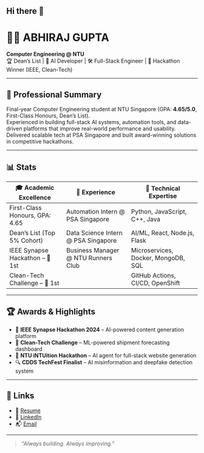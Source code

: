 ## Hi there 👋

<!--
**darkchocolate07/darkchocolate07** is a ✨ _special_ ✨ repository because its `README.md` (this file) appears on your GitHub profile.

Here are some ideas to get you started:

- 🔭 I’m currently working on ...
- 🌱 I’m currently learning ...
- 👯 I’m looking to collaborate on ...
- 🤔 I’m looking for help with ...
- 💬 Ask me about ...
- 📫 How to reach me: ...
- 😄 Pronouns: ...
- ⚡ Fun fact: ...
-->
# 👨‍💻 ABHIRAJ GUPTA

**Computer Engineering @ NTU**  
🏆 Dean’s List | 🧠 AI Developer | 🛠️ Full-Stack Engineer | 🚀 Hackathon Winner (IEEE, Clean-Tech)

---

## 🔎 Professional Summary

Final-year Computer Engineering student at NTU Singapore (GPA: **4.65/5.0**, First-Class Honours, Dean’s List).  
Experienced in building full-stack AI systems, automation tools, and data-driven platforms that improve real-world performance and usability. Delivered scalable tech at PSA Singapore and built award-winning solutions in competitive hackathons.

---

## 📊 Stats

| 🎓 Academic Excellence            | 💼 Experience                        | 🔧 Technical Expertise                        |
|----------------------------------|--------------------------------------|-----------------------------------------------|
| First-Class Honours, GPA: 4.65   | Automation Intern @ PSA Singapore    | Python, JavaScript, C++, Java                 |
| Dean’s List (Top 5% Cohort)      | Data Science Intern @ PSA Singapore  | AI/ML, React, Node.js, Flask                  |
| IEEE Synapse Hackathon – 🥇 1st  | Business Manager @ NTU Runners Club  | Microservices, Docker, MongoDB, SQL           |
| Clean-Tech Challenge – 🥇 1st     |                                      | GitHub Actions, CI/CD, OpenShift              |

---

## 🏆 Awards & Highlights

- 🥇 **IEEE Synapse Hackathon 2024** – AI-powered content generation platform  
- 🥇 **Clean-Tech Challenge** – ML-powered shipment forecasting dashboard  
- 🥈 **NTU iNTUition Hackathon** – AI agent for full-stack website generation  
- 🔍 **CDDS TechFest Finalist** – AI misinformation and deepfake detection system  

---

## 🔗 Links

- 📄 [Resume](https://drive.google.com/file/d/1zYzKQQNbQY6Hfdlvha7G2UqcaJRc23xn/view?usp=sharing)
- 💼 [LinkedIn](https://linkedin.com/in/guptaabhiraj11)
- 📬 [Email](mailto:abhirajgupta2004@gmail.com)

---

> *“Always building. Always improving.”*
